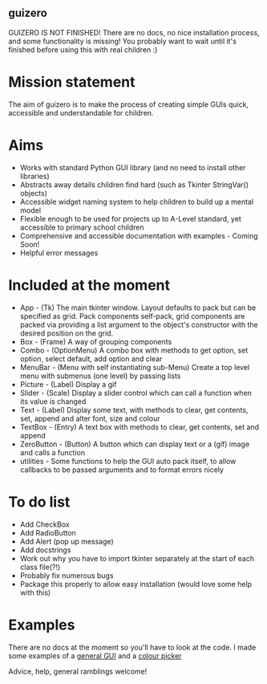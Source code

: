 ## guizero

GUIZERO IS NOT FINISHED! There are no docs, no nice installation process, and some functionality is missing! 
You probably want to wait until it's finished before using this with real children :)

# Mission statement
The aim of guizero is to make the process of creating simple GUIs quick, accessible and understandable for children.

# Aims
* Works with standard Python GUI library (and no need to install other libraries)
* Abstracts away details children find hard (such as Tkinter StringVar() objects)
* Accessible widget naming system to help children to build up a mental model
* Flexible enough to be used for projects up to A-Level standard, yet accessible to primary school children
* Comprehensive and accessible documentation with examples - Coming Soon!
* Helpful error messages

# Included at the moment
* App - (Tk) The main tkinter window. Layout defaults to pack but can be specified as grid. Pack components self-pack, grid components are packed via providing a list argument to the object's constructor with the desired position on the grid.
* Box - (Frame) A way of grouping components
* Combo - (OptionMenu) A combo box with methods to get option, set option, select default, add option and clear
* MenuBar - (Menu with self instantiating sub-Menu) Create a top level menu with submenus (one level) by passing lists
* Picture - (Label) Display a gif
* Slider - (Scale) Display a slider control which can call a function when its value is changed
* Text - (Label) Display some text, with methods to clear, get contents, set, append and alter font, size and colour
* TextBox - (Entry) A text box with methods to clear, get contents, set and append
* ZeroButton - (Button) A button which can display text or a (gif) image and calls a function
* utilities - Some functions to help the GUI auto pack itself, to allow callbacks to be passed arguments and to format errors nicely

# To do list
* Add CheckBox 
* Add RadioButton
* Add Alert (pop up message)
* Add docstrings
* Work out why you have to import tkinter separately at the start of each class file(?!)
* Probably fix numerous bugs
* Package this properly to allow easy installation (would love some help with this)

# Examples
There are no docs at the moment so you'll have to look at the code.
I made some examples of a [general GUI](general_example.md) and a [colour picker](colour_example.md)

Advice, help, general ramblings welcome!
